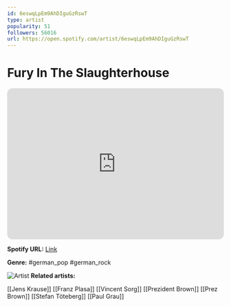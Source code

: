 ```yaml
---
id: 6eswqLpEm9AhDIguGzRswT
type: artist
popularity: 51
followers: 56016
url: https://open.spotify.com/artist/6eswqLpEm9AhDIguGzRswT
---
```

# Fury In The Slaughterhouse

<iframe style="border-radius:12px" src="https://open.spotify.com/embed/artist/6eswqLpEm9AhDIguGzRswT" width="100%" height="352" frameBorder="0" allowfullscreen="" allow="autoplay; clipboard-write; encrypted-media; fullscreen; picture-in-picture" loading="lazy"></iframe>

**Spotify URL:** [Link](https://open.spotify.com/artist/6eswqLpEm9AhDIguGzRswT)

**Genre:**  #german_pop #german_rock

![Artist](https://i.scdn.co/image/ab6761610000e5eb2d6fe5164eeda927ac9e5f43)
**Related artists:**

[[Jens Krause]]
[[Franz Plasa]]
[[Vincent Sorg]]
[[Prezident Brown]]
[[Prez Brown]]
[[Stefan Töteberg]]
[[Paul Grau]]
